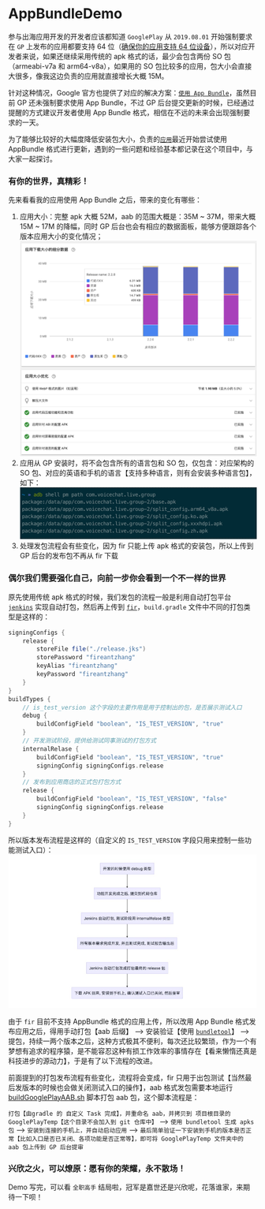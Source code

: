 # AppBundleDemo
参与出海应用开发的开发者应该都知道 `GooglePlay` 从 `2019.08.01` 开始强制要求在 `GP` 上发布的应用都要支持 64 位（[确保你的应用支持 64 位设备](https://developer.android.com/distribute/best-practices/develop/64-bit?hl=zh-cn)），所以对应开发者来说，如果还继续采用传统的 apk 格式的话，最少会包含两份 SO 包（armeabi-v7a 和 arm64-v8a），如果用的 SO 包比较多的应用，包大小会直接大很多，像我这边负责的应用就直接增长大概 15M。


针对这种情况，Google 官方也提供了对应的解决方案：[`使用 App Bundle`](https://developer.android.com/platform/technology/app-bundle/index.html)，虽然目前 GP 还未强制要求使用 App Bundle，不过 GP 后台提交更新的时候，已经通过提醒的方式建议开发者使用 App Bundle 格式，相信在不远的未来会出现强制要求的一天。

为了能够比较好的大幅度降低安装包大小，负责的[`应用`](https://play.google.com/store/apps/details?id=com.voicechat.live.group)最近开始尝试使用 AppBundle 格式进行更新，遇到的一些问题和经验基本都记录在这个项目中，与大家一起探讨。

### 有你的世界，真精彩！
先来看看我的应用使用 App Bundle 之后，带来的变化有哪些：
1. 应用大小：完整 apk 大概 52M，aab 的范围大概是：35M ~ 37M，带来大概 15M ~ 17M 的降幅，同时 GP 后台也会有相应的数据面板，能够方便跟踪各个版本应用大小的变化情况；
![image](screenshot/image_gp_trace_version_size.png)
2. 应用从 GP 安装时，将不会包含所有的语言包和 SO 包，仅包含：对应架构的 SO 包、对应的英语和手机的语言【支持多种语言，则有会安装多种语言包】，如下：
![image](screenshot/image_app_bundle_install_status.png)
3. 处理发包流程会有些变化，因为 fir 只能上传 apk 格式的安装包，所以上传到 GP 后台的发布包不再从 fir 下载


### 偶尔我们需要强化自己，向前一步你会看到一个不一样的世界
原先使用传统 apk 格式的时候，我们发包的流程一般是利用自动打包平台 [`jenkins`](https://jenkins.io/zh/) 实现自动打包，然后再上传到 [`fir`](https://fir.im/)，`build.gradle` 文件中不同的打包类型是这样的：
```groovy
signingConfigs {
    release {
        storeFile file("./release.jks")
        storePassword "fireantzhang"
        keyAlias "fireantzhang"
        keyPassword "fireantzhang"
    }
}
buildTypes {
    // is_test_version 这个字段的主要作用是用于控制出的包，是否展示测试入口
    debug {
        buildConfigField "boolean", "IS_TEST_VERSION", "true"
    }
    // 开发测试阶段，提供给测试同事测试的打包方式
    internalRelase {
        buildConfigField "boolean", "IS_TEST_VERSION", "true"
        signingConfig signingConfigs.release
    }
    // 发布到应用商店的正式包打包方式
    release {
        buildConfigField "boolean", "IS_TEST_VERSION", "false"
        signingConfig signingConfigs.release
    }
}
```
所以版本发布流程是这样的（自定义的 `IS_TEST_VERSION` 字段只用来控制一些功能测试入口）：
![image](screenshot/image_apk_publish_flow.jpg)

由于 `fir` 目前不支持 AppBundle 格式的应用上传，所以改用 App Bundle 格式发布应用之后，得用手动打包【aab 后缀】 --> 安装验证【使用 [`bundletool`](https://developer.android.com/studio/command-line/bundletool)】 --> 提包，持续一两个版本之后，这种方式极其不便利，每次还比较繁琐，作为一个有梦想有追求的程序猿，是不能容忍这种有损工作效率的事情存在【看来懒惰还真是科技进步的源动力】，于是有了以下流程的改进。


前面提到的打包发布流程有些变化，流程将会变成，fir 只用于出包测试【当然最后发版本的时候也会做关闭测试入口的操作】，aab 格式发包需要本地运行 [buildGooglePlayAAB.sh](https://github.com/fireantzhang/AppBundleDemo/blob/master/buildGooglePlayAAB.sh) 脚本打包 aab 包，这个脚本流程是：

`打包【由gradle 的 自定义 Task 完成】，并重命名 aab，并拷贝到 项目根目录的 GooglePlayTemp【这个目录不会加入到 git 仓库中】` --> `使用 bundletool 生成 apks 包` --> `安装到连接的手机上，并自动启动应用` --> `最后简单验证一下安装到手机的版本是否正常【比如入口是否已关闭、各项功能是否正常等】，即可将 GooglePlayTemp 文件夹中的 aab 包上传到 GP 后台提审`


### 兴欣之火，可以燎原：愿有你的荣耀，永不散场！
Demo 写完，可以看 `全职高手` 结局啦，冠军是嘉世还是兴欣呢，花落谁家，来期待一下呗！


